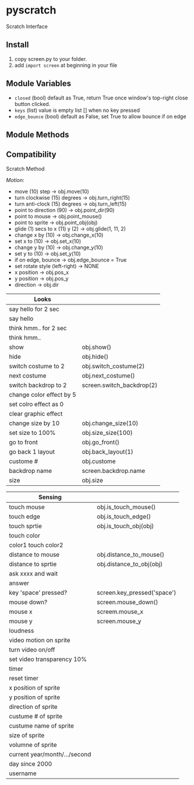 # pyscratch
Scratch Interface

## Install

1. copy screen.py to your folder.
2. add `import screen` at beginning in your file

## Module Variables

- `closed` (bool) default as True, return True once window's top-right close button clicked. 
- `keys` (list) value is empty list [] when no key pressed
- `edge_bounce` (bool) default as False, set True to allow bounce if on edge

## Module Methods




## Compatibility

Scratch Method

*Motion*:

- move (10) step    ->  obj.move(10)
- turn clockwise (15) degrees ->  obj.turn_right(15)
- turn anti-clock (15) degrees -> obj.turn_left(15)
- point to direction (90) -> obj.point_dir(90)
- point to mouse  -> obj.point_mouse()
- point to sprite -> obj.point_obj(obj)
- glide (1) secs to x (11) y (2)  -> obj.glide(1, 11, 2)
- change x by (10) -> obj.change_x(10)
- set x to (10) -> obj.set_x(10)
- change y by (10) -> obj.change_y(10)
- set y to (10) -> obj.set_y(10)
- if on edge, bounce -> obj.edge_bounce = True
- set rotate style (left-right) -> NONE
- x position -> obj.pos_x
- y position -> obj.pos_y
- direction -> obj.dir

| Looks                 |         |
|-----                  |-----    |
| say hello for 2 sec   |         |
| say hello             |         |
| think hmm.. for 2 sec   |         |
| think hmm..             |         |
| show | obj.show() |
| hide | obj.hide() |
| switch costume to 2 |  obj.switch_costume(2) |
| next costume        | obj.next_costume() |
| switch backdrop to 2 |  screen.switch_backdrop(2) |
| change color effect by 5 | |
| set colro effect as 0 | |
| clear graphic effect | |
| change size by 10 | obj.change_size(10) |
| set size to 100% | obj.size_size(100) | 
| go to front | obj.go_front() |
| go back 1 layout | obj.back_layout(1) |
| custome # | obj.custome | 
| backdrop name | screen.backdrop.name |
| size | obj.size | 

| Sensing                 |         |
|-----                  |-----    |
| touch mouse      | obj.is_touch_mouse()        |
| touch edge      | obj.is_touch_edge()        |
| touch sprtie      | obj.is_touch_obj(obj)        |
| touch color       |       |
| color1 touch color2       |       |
| distance to mouse       | obj.distance_to_mouse()       |
| distance to sprtie       | obj.distance_to_obj(obj)       |
| ask xxxx and wait   | |
| answer    | |
| key 'space' pressed? | screen.key_pressed('space') |
| mouse down? | screen.mouse_down() |
| mouse x | screem.mouse_x |
| mouse y | screen.mouse_y |
| loudness | |
| video motion on sprite | |
| turn video on/off | |
| set video transparency 10% | |
| timer | |
| reset timer | |
| x position of sprite | |
| y position of sprite | |
| direction of sprite | |
| custume # of sprite | |
| custume name of sprite | |
| size of sprite | |
| volumne of sprite | |
| current year/month/.../second |  |
| day since 2000 | |
| username | |





